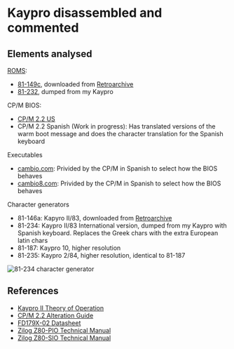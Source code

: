 # Kaypro disassembled and commented

## Elements analysed

[ROMS](rom/README.md):

- [81-149c](81-149c.s), downloaded from [Retroarchive](http://www.retroarchive.org/maslin/disks/roms/index.html)
- [81-232](81-232.s), dumped from my Kaypro

CP/M BIOS:

- [CP/M 2.2 US](bios/bios_us.us)
- CP/M 2.2 Spanish (Work in progress): Has translated versions of the warm boot message and does the character translation for the Spanish keyboard

Executables

- [cambio.com](executable/cambio.s): Privided by the CP/M in Spanish to select how the BIOS behaves
- [cambio8.com](executable/cambio8.s): Privided by the CP/M in Spanish to select how the BIOS behaves

Character generators

- 81-146a: Kapyro II/83, downloaded from [Retroarchive](http://www.retroarchive.org/maslin/disks/roms/index.html)
- 81-234: Kaypro II/83 International version, dumped from my Kaypro with Spanish keyboard. Replaces the Greek chars with the extra European latin chars
- 81-187: Kaypro 10, higher resolution
- 81-235: Kaypro 2/84, higher resolution, identical to 81-187

![81-234 character generator](81-234.png)



## References

- [Kaypro II Theory of Operation](documentation/Kaypro%20II%20Theory%20of%20Operation%201983.pdf)
- [CP/M 2.2 Alteration Guide](documentation/CPM_2.2_Alteration_Guide_1979.pdf)
- [FD179X-02 Datasheet](documentation/FD179X-02_Data_Sheet_May1980.pdf)
- [Zilog Z80-PIO Technical Manual](documentation/Zilog%20Z80-PIO%20Technical%20Manual.pdf)
- [Zilog Z80-SIO Technical Manual](documentation/Zilog%20Z80-SIO%20Technical%20Manual.pdf)

